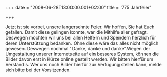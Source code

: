 +++
date = "2008-06-28T13:00:00.001+02:00"
title = '775 Jahrfeier'


+++

Jetzt ist sie vorbei, unsere langersehnte Feier. Wir hoffen, Sie hat Euch gefallen. Damit diese gelingen konnte, war die Mithilfe aller gefragt. Deswegen möchten wir uns bei allen Helfern und Spendern herzlich für deren Unterstützung bedanken. Ohne diese wäre das alles nicht möglich gewesen. Deswegen nochmal "Danke, danke und danke".Wegen der Umgestaltung unserer Internetseite auf ein besseres System, können die Bilder davon erst in Kürze online gestellt werden. Wir bitten hierfür um Verständis. Wer uns noch Bilder hierfür zur Verfügung stellen kann, melde sich bitte bei der Vorsitzenden.

      